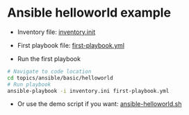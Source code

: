 # Ansible helloworld example

- Inventory file: [inventory.init](./inventory.init)
- First playbook file: [first-playbook.yml](./first-playbook.yml)

- Run the first playbook

```bash
# Navigate to code location
cd topics/ansible/basic/helloworld
# Run playbook
ansible-playbook -i inventory.ini first-playbook.yml
```

- Or use the demo script if you want: [ansible-helloworld.sh](./ansible-helloworld.sh)
